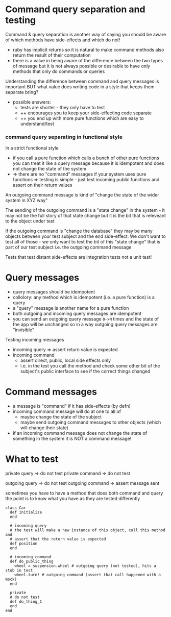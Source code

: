 # Command query separation and testing

Command & query separation is another way of saying you should be aware of
which methods have side-effects and which do not!

* ruby has implicit returns so it is natural to make command methods also
  return the result of their computation
* there is a value in being aware of the difference between the two types of
  message but it is not always possible or desirable to have only methods that
  only do commands or queries

Understanding the difference between command and query messages is important
BUT what value does writing code in a style that keeps them separate bring?

* possible answers:
    * tests are shorter - they only have to test
    * ++ encourages you to keep your side-effecting code separate
    * ++ you end up with more pure functions which are easy to understand/test

### command query separating in functional style

In a strict functional style

* if you call a pure function which calls a bunch of other pure functions you
  can treat it like a query message because it is idempotent and does not
  change the state of the system
* => there are no "command" messages if your system uses pure functions
    => testing is simple - just test incoming public functions and assert on
       their return values

An outgoing command message is kind of "change the state of the wider system in XYZ way"

The sending of the outgoing command is a "state change" in the system - it may
not be the full story of that state change but it is the bit that is releveant
to the object under test

If the outgoing command is "change the database" they may be many objects
between your test subject and the end side-effect. We don't want to test all of
those - we only want to test the bit of this "state change" that is part of our
test subject i.e. the outgoing command message

Tests that test distant side-effects are integration tests not a unit test!

# Query messages

* query messages should be idempotent
* collolory: any method which is idempotent (i.e. a pure function) is a query
* a "query" message is another name for a pure function
* both outgoing and incoming query messages are idempotent
* you can send an outgoing query message `0->N` times and the state of the app
  will be unchanged so in a way outgoing query messages are "invisible"

Testing incoming messages

* incoming query => assert return value is expected
* incoming command
    * assert direct, public, local side effects only
    * i.e. in the test you call the method and check some other bit of the
      subject's public interface to see if the correct things changed

# Command messages

* a message is "command" if it has side-effects (by defn)
* incoming command message will do at one to all of
    * maybe change the state of the subject
    * maybe send outgoing command messages to other objects (which will change their state)
* if an incoming command message does not change the state of something in the system it is NOT a command message!

# What to test

private query => do not test
private command => do not test

outgoing query => do not test
outgoing command => assert message sent

sometimes you have to have a method that does both command and query
the point is to know what you have as they are tested differently


```
class Car
  def initialize
  end

  # incoming query
  # the test will make a new instance of this object, call this method and
  # assert that the return value is expected
  def position
  end

  # incoming command
  def do_public_thing
    wheel = suspension.wheel # outgoing query (not tested), hits a stub in test
    wheel.turn! # outgoing command (assert that call happened with a mock)
  end

  private
  # do not test
  def do_thing_1
  end
end
```
